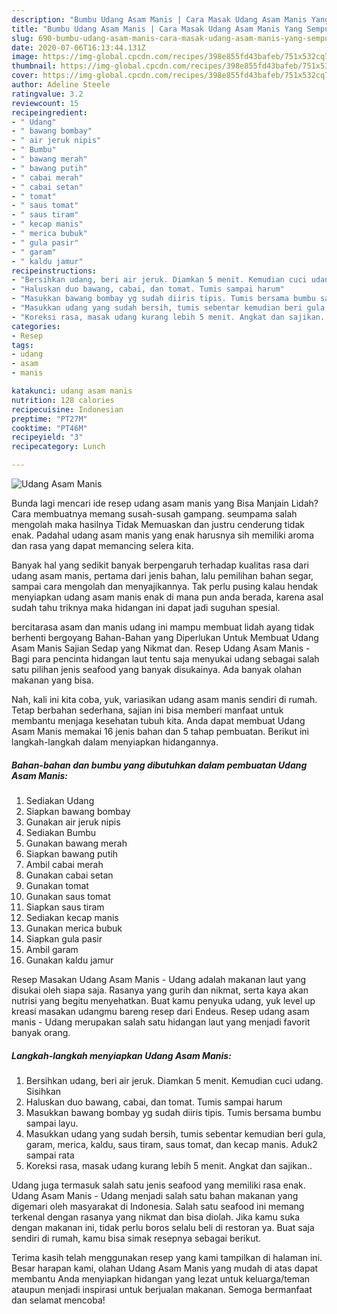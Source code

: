 ```yaml
---
description: "Bumbu Udang Asam Manis | Cara Masak Udang Asam Manis Yang Sempurna"
title: "Bumbu Udang Asam Manis | Cara Masak Udang Asam Manis Yang Sempurna"
slug: 690-bumbu-udang-asam-manis-cara-masak-udang-asam-manis-yang-sempurna
date: 2020-07-06T16:13:44.131Z
image: https://img-global.cpcdn.com/recipes/398e855fd43bafeb/751x532cq70/udang-asam-manis-foto-resep-utama.jpg
thumbnail: https://img-global.cpcdn.com/recipes/398e855fd43bafeb/751x532cq70/udang-asam-manis-foto-resep-utama.jpg
cover: https://img-global.cpcdn.com/recipes/398e855fd43bafeb/751x532cq70/udang-asam-manis-foto-resep-utama.jpg
author: Adeline Steele
ratingvalue: 3.2
reviewcount: 15
recipeingredient:
- " Udang"
- " bawang bombay"
- " air jeruk nipis"
- " Bumbu"
- " bawang merah"
- " bawang putih"
- " cabai merah"
- " cabai setan"
- " tomat"
- " saus tomat"
- " saus tiram"
- " kecap manis"
- " merica bubuk"
- " gula pasir"
- " garam"
- " kaldu jamur"
recipeinstructions:
- "Bersihkan udang, beri air jeruk. Diamkan 5 menit. Kemudian cuci udang. Sisihkan"
- "Haluskan duo bawang, cabai, dan tomat. Tumis sampai harum"
- "Masukkan bawang bombay yg sudah diiris tipis. Tumis bersama bumbu sampai layu."
- "Masukkan udang yang sudah bersih, tumis sebentar kemudian beri gula, garam, merica, kaldu, saus tiram, saus tomat, dan kecap manis. Aduk2 sampai rata"
- "Koreksi rasa, masak udang kurang lebih 5 menit. Angkat dan sajikan.."
categories:
- Resep
tags:
- udang
- asam
- manis

katakunci: udang asam manis 
nutrition: 128 calories
recipecuisine: Indonesian
preptime: "PT27M"
cooktime: "PT46M"
recipeyield: "3"
recipecategory: Lunch

---
```



![Udang Asam Manis](https://img-global.cpcdn.com/recipes/398e855fd43bafeb/751x532cq70/udang-asam-manis-foto-resep-utama.jpg)

Bunda lagi mencari ide resep udang asam manis yang Bisa Manjain Lidah? Cara membuatnya memang susah-susah gampang. seumpama salah mengolah maka hasilnya Tidak Memuaskan dan justru cenderung tidak enak. Padahal udang asam manis yang enak harusnya sih memiliki aroma dan rasa yang dapat memancing selera kita.

Banyak hal yang sedikit banyak berpengaruh terhadap kualitas rasa dari udang asam manis, pertama dari jenis bahan, lalu pemilihan bahan segar, sampai cara mengolah dan menyajikannya. Tak perlu pusing kalau hendak menyiapkan udang asam manis enak di mana pun anda berada, karena asal sudah tahu triknya maka hidangan ini dapat jadi suguhan spesial.

bercitarasa asam dan manis udang ini mampu membuat lidah ayang tidak berhenti bergoyang Bahan-Bahan yang Diperlukan Untuk Membuat Udang Asam Manis Sajian Sedap yang Nikmat dan. Resep Udang Asam Manis - Bagi para pencinta hidangan laut tentu saja menyukai udang sebagai salah satu pilihan jenis seafood yang banyak disukainya. Ada banyak olahan makanan yang bisa.


Nah, kali ini kita coba, yuk, variasikan udang asam manis sendiri di rumah. Tetap berbahan sederhana, sajian ini bisa memberi manfaat untuk membantu menjaga kesehatan tubuh kita. Anda dapat membuat Udang Asam Manis memakai 16 jenis bahan dan 5 tahap pembuatan. Berikut ini langkah-langkah dalam menyiapkan hidangannya.

<!--inarticleads1-->

##### Bahan-bahan dan bumbu yang dibutuhkan dalam pembuatan Udang Asam Manis:

1. Sediakan  Udang
1. Siapkan  bawang bombay
1. Gunakan  air jeruk nipis
1. Sediakan  Bumbu
1. Gunakan  bawang merah
1. Siapkan  bawang putih
1. Ambil  cabai merah
1. Gunakan  cabai setan
1. Gunakan  tomat
1. Gunakan  saus tomat
1. Siapkan  saus tiram
1. Sediakan  kecap manis
1. Gunakan  merica bubuk
1. Siapkan  gula pasir
1. Ambil  garam
1. Gunakan  kaldu jamur


Resep Masakan Udang Asam Manis - Udang adalah makanan laut yang disukai oleh siapa saja. Rasanya yang gurih dan nikmat, serta kaya akan nutrisi yang begitu menyehatkan. Buat kamu penyuka udang, yuk level up kreasi masakan udangmu bareng resep dari Endeus. Resep udang asam manis - Udang merupakan salah satu hidangan laut yang menjadi favorit banyak orang. 

<!--inarticleads2-->

##### Langkah-langkah menyiapkan Udang Asam Manis:

1. Bersihkan udang, beri air jeruk. Diamkan 5 menit. Kemudian cuci udang. Sisihkan
1. Haluskan duo bawang, cabai, dan tomat. Tumis sampai harum
1. Masukkan bawang bombay yg sudah diiris tipis. Tumis bersama bumbu sampai layu.
1. Masukkan udang yang sudah bersih, tumis sebentar kemudian beri gula, garam, merica, kaldu, saus tiram, saus tomat, dan kecap manis. Aduk2 sampai rata
1. Koreksi rasa, masak udang kurang lebih 5 menit. Angkat dan sajikan..


Udang juga termasuk salah satu jenis seafood yang memiliki rasa enak. Udang Asam Manis - Udang menjadi salah satu bahan makanan yang digemari oleh masyarakat di Indonesia. Salah satu seafood ini memang terkenal dengan rasanya yang nikmat dan bisa diolah. Jika kamu suka dengan makanan ini, tidak perlu boros selalu beli di restoran ya. Buat saja sendiri di rumah, kamu bisa simak resepnya sebagai berikut. 

Terima kasih telah menggunakan resep yang kami tampilkan di halaman ini. Besar harapan kami, olahan Udang Asam Manis yang mudah di atas dapat membantu Anda menyiapkan hidangan yang lezat untuk keluarga/teman ataupun menjadi inspirasi untuk berjualan makanan. Semoga bermanfaat dan selamat mencoba!
